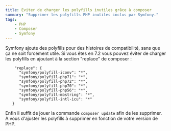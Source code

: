 ```yaml
---
title: Eviter de charger les polyfills inutiles grâce à composer
summary: "Supprimer les polyfills PHP inutiles inclus par Symfony."
tags:
    - PHP
    - Composer
    - Symfony
---
```


Symfony ajoute des polyfills pour des histoires de compatibilité, sans que ça ne soit forcément utile. Si vous êtes en 7.2 vous pouvez éviter de charger les polyfills en ajoutant à la section "replace" de composer :

```
    "replace": {
      "symfony/polyfill-iconv": "*",
      "symfony/polyfill-php71": "*",
      "symfony/polyfill-php72": "*",
      "symfony/polyfill-php70": "*",
      "symfony/polyfill-php56": "*",
      "symfony/polyfill-mbstring": "*",
      "symfony/polyfill-intl-icu": "*"
   }
```

Enfin il suffit de jouer la commande `composer update` afin de les supprimer. À vous d'ajuster les polyfills à supprimer en fonction de votre version de PHP.
